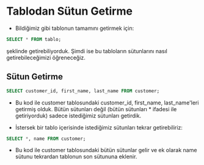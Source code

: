 # Tablodan Sütun Getirme

- Bildiğimiz gibi tablonun tamamını getirmek için:

```sql
SELECT * FROM tablo;
```

şeklinde getirebiliyorduk. Şimdi ise bu tabloların sütunlarını nasıl getirebileceğimizi öğreneceğiz.

## Sütun Getirme

```sql
SELECT customer_id, first_name, last_name FROM customer;
```

- Bu kod ile customer tablosundaki customer_id, first_name, last_name'leri getirmiş olduk. Bütün sütunları değil (bütün sütunları * ifadesi ile getiriyorduk) sadece istediğimiz sütunları getirdik.

- İstersek bir tablo içerisinde istediğimiz sütunları tekrar getirebiliriz:

```sql
SELECT *, name FROM customer;
```

- Bu kod ile customer tablosundaki bütün sütunlar gelir ve ek olarak name sütunu tekrardan tablonun son sütununa eklenir.
